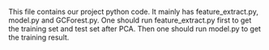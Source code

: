 This file contains our project python code. It mainly has feature_extract.py, model.py and GCForest.py. One should run feature_extract.py first to get the training set and test set after PCA. Then one should run model.py to get the training result.
